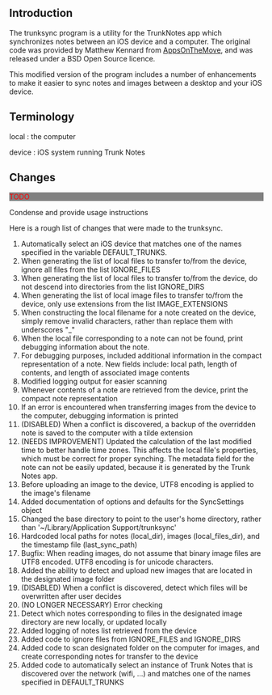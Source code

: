 
## Introduction



The trunksync program is a utility for the TrunkNotes app which synchronizes notes between an iOS device and a computer.  The original code was provided by Matthew Kennard from [AppsOnTheMove](http://appsonthemove.com/trunk/trunk-sync-beta), and was released under a BSD Open Source licence. 

This modified version of the program includes a number of enhancements to make it easier to sync notes and images between a desktop and your iOS device.  

## Terminology

local 
: the computer

device
: iOS system running Trunk Notes

## Changes

<div style="color:red;background:grey">TODO</div>

Condense and provide usage instructions

Here is a rough list of changes that were made to the trunksync.


 1. Automatically select an iOS device that matches one of the names specified in the variable DEFAULT_TRUNKS.
 1. When generating the list of local files to transfer to/from the device, ignore all files from the list IGNORE_FILES
 1. When generating the list of local files to transfer to/from the device, do not descend into directories from the list IGNORE_DIRS
 1. When generating the list of local image files to transfer to/from the device, only use extensions from the list IMAGE_EXTENSIONS
 1. When constructing the local filename for a note created on the device, simply remove invalid characters, rather than replace them with underscores "_"
 1. When the local file corresponding to a note can not be found, print debugging information about the note.
 1. For debugging purposes, included additional information in the compact representation of a note.  New fields include: local path, length of contents, and length of associated image contents
 1. Modified logging output for easier scanning
 1. Whenever contents of a note are retrieved from the device, print the compact note representation
 1. If an error is encountered when transferring images from the device to the computer, debugging information is printed
 1. (DISABLED) When a conflict is discovered, a backup of the overridden note is saved to the computer with a tilde extension
 1. (NEEDS IMPROVEMENT) Updated the calculation of the last modified time to better handle time zones.  This affects the local file's properties, which must be correct for proper synching.  The metadata field for the note can not be easily updated, because it is generated by the Trunk Notes app.
 1. Before uploading an image to the device, UTF8 encoding is applied to the image's filename
 1. Added documentation of options and defaults for the SyncSettings object
 1. Changed the base directory to point to the user's home directory, rather than '~/Library/Application Support/trunksync'
 1. Hardcoded local paths for notes (local_dir), images (local_files_dir), and the timestamp file (last_sync_path)
 1. Bugfix: When reading images, do not assume that binary image files are UTF8 encoded.  UTF8 encoding is for unicode characters.
 1. Added the ability to detect and upload new images that are located in the designated image folder
 1. (DISABLED) When a conflict is discovered, detect which files will be overwritten after user decides
 1. (NO LONGER NECESSARY) Error checking 
 1. Detect which notes corresponding to files in the designated image directory are new locally, or updated locally
 1. Added logging of notes list retrieved from the device
 1. Added code to ignore files from IGNORE_FILES and IGNORE_DIRS
 1. Added code to scan designated folder on the computer for images, and create corresponding notes for transfer to the device
 1. Added code to automatically select an instance of Trunk Notes that is discovered over the network (wifi, ...) and matches one of the names specified in DEFAULT_TRUNKS


